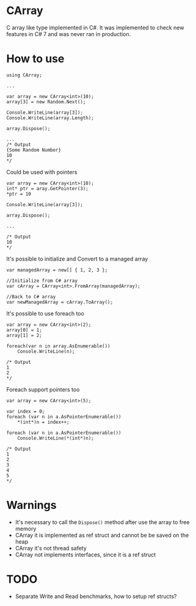# CArray

C array like type implemented in C#.
It was implemented to check new features in C# 7 and was never ran in production.

# How to use

```
using CArray;

...

var array = new CArray<int>(10);
array[3] = new Random.Next();

Console.WriteLine(array[3]);
Console.WriteLine(array.Length);

array.Dispose();

...
/* Output
{Some Random Number}
10
*/
```
Could be used with pointers

```
var array = new CArray<int>(10);
int* ptr = aray.GetPointer(3);
*ptr = 10

Console.WriteLine(array[3]);

array.Dispose();

...

/* Output
10
*/
```

It's possible to initialize and Convert to a managed array

```
var managedArray = new[] { 1, 2, 3 };

//Initialize from C# array
var cArray = CArray<int>.FromArray(managedArray);

//Back to C# array
var newManagedArray = cArray.ToArray();
```

It's possible to use foreach too

```
var array = new CArray<int>(2);
array[0] = 1;
array[1] = 2;

foreach(var n in array.AsEnumerable())
	Console.WriteLine(n);

/* Output
1
2
*/
```
Foreach support pointers too

```
var array = new CArray<int>(5);

var index = 0;
foreach (var n in a.AsPointerEnumerable())
    *(int*)n = index++;

foreach (var n in a.AsPointerEnumerable())
    Console.WriteLine(*(int*)n);

/* Output
1
2
3
4
5
*/
```

# Warnings

* It's necessary to call the ```Dispose()``` method after use the array to free memory
* CArray it is implemented as ref struct and cannot be be saved on the heap
* CArray it's not thread safety
* CArray not implements interfaces, since it is a ref struct

# TODO

* Separate Write and Read benchmarks, how to setup ref structs?
